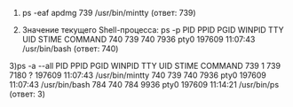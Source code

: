 1) ps -eaf
apdmg 739 /usr/bin/mintty (ответ: 739)


2) Значение текущего Shell-процесса: ps -p 
PID PPID PGID WINPID TTY   UID     STIME     COMMAND
740 739  740  7936   pty0  197609  11:07:43  /usr/bin/bash (ответ: 740)

3)ps -a --all
 PID    PPID    PGID     WINPID   TTY         UID    STIME COMMAND
 739       1     739       7180  ?         197609 11:07:43 /usr/bin/mintty
 740     739     740       7936  pty0      197609 11:07:43 /usr/bin/bash
 784     740     784       9936  pty0      197609 11:14:21 /usr/bin/ps
(ответ: 3)